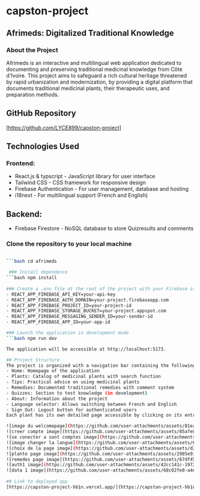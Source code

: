 ﻿# capston-project
## Afrimeds: Digitalized Traditional Knowledge
### About the Project
Afrimeds is an interactive and multilingual web application dedicated to documenting and preserving traditional medicinal knowledge from Côte d'Ivoire. This project aims to safeguard a rich cultural heritage threatened by rapid urbanization and modernization, by providing a digital platform that documents traditional medicinal plants, their therapeutic uses, and preparation methods.
## GitHub Repository
[https://github.com/LYCE899/capston-project]
  
## Technologies Used
### Frontend:
- React.js & typscript  - JavaScript library for user interface
- Tailwind CSS - CSS framework for responsive design
- Firebase Authentication - For user management, database and hosting
- i18next - For multilingual support (French and English)
  
## Backend:
- Firebase Firestore - NoSQL database to store Quizresults and comments

### Clone the repository to your local machine
```bash git clone [(https://github.com/LYCE899/capston-project.git)]

```bash cd afrimeds

 ### Install dependence 
```bash npm install
     
### Create a .env file at the root of the project with your Firebase information
- REACT_APP_FIREBASE_API_KEY=your-api-key
- REACT_APP_FIREBASE_AUTH_DOMAIN=your-project.firebaseapp.com
- REACT_APP_FIREBASE_PROJECT_ID=your-project-id
- REACT_APP_FIREBASE_STORAGE_BUCKET=your-project.appspot.com
- REACT_APP_FIREBASE_MESSAGING_SENDER_ID=your-sender-id
- REACT_APP_FIREBASE_APP_ID=your-app-id

### Launch the application in development mode
```bash npm run dev

The application will be accessible at http://localhost:5173.

## Project Structure
The project is organized with a navigation bar containing the following sections:
- Home: Homepage of the application
- Plants: Catalog of medicinal plants with search function
- Tips: Practical advice on using medicinal plants
- Remedies: Documented traditional remedies with comment system
- Quizzes: Section to test knowledge (in development)
- About: Information about the project
- Language selector: Allows switching between French and English
- Sign Out: Logout button for authenticated users
Each plant has its own detailed page accessible by clicking on its entry in the plant list.

![image du welcomepage](https://github.com/user-attachments/assets/81ea266d-729e-4d7a-b788-440086c2c0c0)
![creer compte image](https://github.com/user-attachments/assets/85a7e881-2db5-4ab5-8a5b-25400142e357)
![se conecter a sont comptes image](https://github.com/user-attachments/assets/2b096176-4048-4f7b-8911-6f8b52e276e2)
![image changer la langue](https://github.com/user-attachments/assets/63868b8d-5e0a-482f-ae40-f0e0b55422ad)
![choix de la page image](https://github.com/user-attachments/assets/d2d57380-d3ac-4d3a-a9cf-3c04c09cb974)
![plante page image](https://github.com/user-attachments/assets/2985e91d-c3f4-44b4-a379-c180927691eb)
![remedes page image](https://github.com/user-attachments/assets/67df45b2-9d82-4ffd-bf55-43000ae02218)
![auth1 image](https://github.com/user-attachments/assets/42cc141c-1972-44a7-88be-1925637366d0)
![data 1 image](https://github.com/user-attachments/assets/68c02fe8-a4ef-4db2-9f90-a0c660895a91)
 
## Link to deployed app 
[https://capston-project-hb1n.vercel.app/](https://capston-project-hb1n.vercel.app/)
